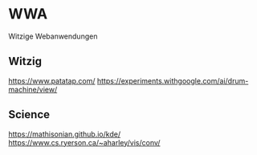 # WWA
Witzige Webanwendungen

## Witzig
https://www.patatap.com/
https://experiments.withgoogle.com/ai/drum-machine/view/

## Science
https://mathisonian.github.io/kde/
https://www.cs.ryerson.ca/~aharley/vis/conv/
